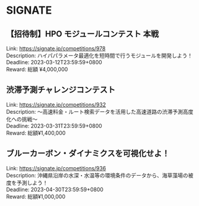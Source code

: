 # SIGNATE



## 【招待制】HPO モジュールコンテスト 本戦

Link: https://signate.jp/competitions/978  
Description: ハイパパラメータ最適化を短時間で行うモジュールを開発しよう！  
Deadline: 2023-03-12T23:59:59+0800  
Reward: 総額 ¥4,000,000  


## 渋滞予測チャレンジコンテスト

Link: https://signate.jp/competitions/932  
Description: ～高速料金・ルート検索データを活用した高速道路の渋滞予測高度化への挑戦～  
Deadline: 2023-03-31T23:59:59+0800  
Reward: 総額¥1,400,000  


## ブルーカーボン・ダイナミクスを可視化せよ！

Link: https://signate.jp/competitions/936  
Description: 沖縄県沿岸の水深・水温等の環境条件のデータから、海草藻場の被度を予測しよう！  
Deadline: 2023-04-30T23:59:59+0800  
Reward: 総額¥1,000,000  

